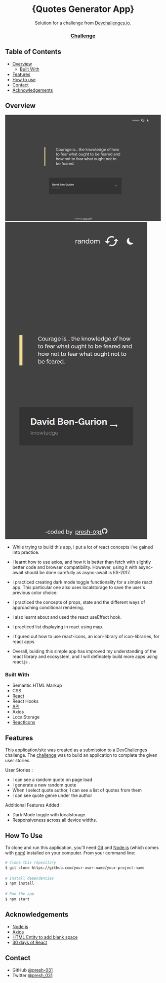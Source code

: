 <h1 align="center">{Quotes Generator App}</h1>

<div align="center">
   Solution for a challenge from  <a href="http://devchallenges.io" target="_blank">Devchallenges.io</a>.
</div>

<div align="center">
  <h3>
    <a href="https://devchallenges.io/challenges/8Y3J4ucAMQpSnYTwwWW8">
      Challenge
    </a>
  </h3>
</div>

<!-- TABLE OF CONTENTS -->

## Table of Contents

- [Overview](#overview)
  - [Built With](#built-with)
- [Features](#features)
- [How to use](#how-to-use)
- [Contact](#contact)
- [Acknowledgements](#acknowledgements)

## Overview

![screenshot](<./src/screenshots/localhost_3000_%20(3).png>)
![screenshot](<./src/screenshots/localhost_3000_%20(4).png>)

- While trying to build this app, I put a lot of react concepts i've gained into practice.
- I learnt how to use axios, and how it is better than fetch with slightly better code and browser compatibility. However, using it with async-await should be done carefully as async-await is ES-2017.
- I practiced creating dark mode toggle functionality for a simple react app. This particular one also uses localstorage to save the user's previous color choice.
- I practiced the concepts of props, state and the different ways of approaching conditional rendering.
- I also learnt about and used the react useEffect hook.
- I practiced list displaying in react using map.
- I figured out how to use react-icons, an icon-library of icon-libraries, for react apps.

- Overall, buiding this simple app has improved my understanding of the react library and ecosystem, and I will definately build more apps using react.js .

### Built With

- Semantic HTML Markup
- CSS
- [React](https://reactjs.org/)
- React Hooks
- [API](https://pprathameshmore.github.io/QuoteGarden/)
- Axios
- LocalStorage
- [ReactIcons](https://react-icons.github.io/react-icons/search)

## Features

This application/site was created as a submission to a [DevChallenges](https://devchallenges.io/challenges) challenge. The [challenge](https://devchallenges.io/challenges/8Y3J4ucAMQpSnYTwwWW8) was to build an application to complete the given user stories.

User Stories :

- I can see a random quote on page load
- I generate a new random quote
- When I select quote author, I can see a list of quotes from them
- I can see quote genre under the author

Additional Features Added :

- Dark Mode toggle with localstorage.
- Responsiveness across all device widths.

## How To Use

To clone and run this application, you'll need [Git](https://git-scm.com) and [Node.js](https://nodejs.org/en/download/) (which comes with [npm](http://npmjs.com)) installed on your computer. From your command line:

```bash
# Clone this repository
$ git clone https://github.com/your-user-name/your-project-name

# Install dependencies
$ npm install

# Run the app
$ npm start
```

## Acknowledgements

- [Node.js](https://nodejs.org/)
- [Axios](https://axios-http.com/docs/example)
- [HTML Entity to add blank space](https://www.google.com/search?q=add+space+html&oq=add+space+html&aqs=chrome..69i57j0i20i263i512j0i512l3j0i22i30l5.3511j0j7&sourceid=chrome&ie=UTF-8)
- [30 days of React](https://github.com/Asabeneh/30-Days-Of-React)

## Contact

- GitHub [@presh-031](https://github.com/presh-031)
- Twitter [@presh_031](https://twitter.com/presh_031)
